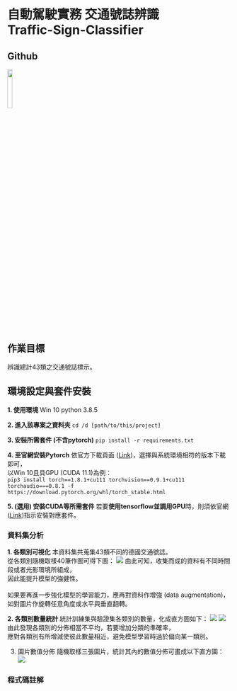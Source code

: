 # 自動駕駛實務 交通號誌辨識<br />Traffic-Sign-Classifier

## Github

[<img src=https://i.imgur.com/3aZfqpy.png width=15%>](https://github.com/Abner0627/Traffic-Sign-Classifier)

## 作業目標

辨識總計43類之交通號誌標示。

## 環境設定與套件安裝

**1. 使用環境**
Win 10 
python 3.8.5

**2. 進入該專案之資料夾**
`cd /d [path/to/this/project]`

**3. 安裝所需套件 (不含pytorch)**
`pip install -r requirements.txt`

**4. 至官網安裝Pytorch**
依官方下載頁面 ([Link](https://pytorch.org/get-started/locally/))，選擇與系統環境相符的版本下載即可，\
以Win 10且具GPU (CUDA 11.1)為例：\
`pip3 install torch==1.8.1+cu111 torchvision==0.9.1+cu111 torchaudio===0.8.1 -f https://download.pytorch.org/whl/torch_stable.html`

**5. (選用) 安裝CUDA等所需套件**
若要**使用tensorflow並調用GPU**時，則須依官網 ([Link](https://www.tensorflow.org/install/gpu?hl=zh-tw#software_requirements))指示安裝對應套件。

### 資料集分析

**1. 各類別可視化**
    本資料集共蒐集43類不同的德國交通號誌。\
    從各類別隨機取樣40筆作圖可得下圖：
    <img src=https://i.imgur.com/7uPPoyC.png>
    由此可知，收集而成的資料有不同時間段或者光影環境所組成，\
    因此能提升模型的強健性。\
    \
    如果要再進一步強化模型的學習能力，應再對資料作增強 (data augmentation)，\
    如對圖片作旋轉任意角度或水平與垂直翻轉。

**2. 各類別數量統計**
    統計訓練集與驗證集各類別的數量，化成直方圖如下：
    <img src=https://i.imgur.com/vRVy8tG.png>
    <img src=https://i.imgur.com/xjjkOtl.png>
    由此發現各類別的分佈相當不平均，若要增加分類的準確率，\
    應對各類別有所增減使彼此數量相近，避免模型學習時過於偏向某一類別。

3. 圖片數值分佈
   隨機取樣三張圖片，統計其內的數值分佈可畫成以下直方圖：
   <img src=https://i.imgur.com/KN6rK6Q.png>

### 程式碼註解